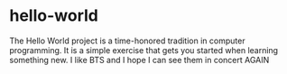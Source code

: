 # hello-world
The Hello World project is a time-honored tradition in computer programming. It is a simple exercise that gets you started when learning something new.
I like BTS and I hope I can see them in concert AGAIN
